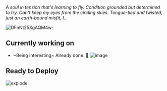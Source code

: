 *A soul in tension that's learning to fly.
Condition grounded but determined to try.
Can't keep my eyes from the circling skies.
Tongue-tied and twisted, just an earth-bound misfit, I...*

![DFnNt25XgAQM4w-](https://user-images.githubusercontent.com/932785/111706428-ac863000-8818-11eb-8dd1-e658edc12b4d.jpg)


## Currently working on

 - ~Being interesting~ Already done. 🧐
![image](https://user-images.githubusercontent.com/932785/111412973-c2c6ab80-86b3-11eb-8649-59da29d00363.png)

## Ready to Deploy

![explode](https://media.giphy.com/media/5eM4x8fxZNzPO/giphy.gif)

